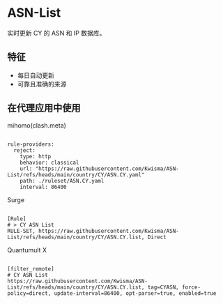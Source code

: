 
# ASN-List

实时更新 CY 的 ASN 和 IP 数据库。

## 特征

- 每日自动更新
- 可靠且准确的来源

## 在代理应用中使用

mihomo(clash.meta)

<pre><code class="language-javascript">
rule-providers:
  reject:
    type: http
    behavior: classical
    url: "https://raw.githubusercontent.com/Kwisma/ASN-List/refs/heads/main/country/CY/ASN.CY.yaml"
    path: ./ruleset/ASN.CY.yaml
    interval: 86400
</code></pre>

Surge

<pre><code class="language-javascript">
[Rule]
# > CY ASN List
RULE-SET, https://raw.githubusercontent.com/Kwisma/ASN-List/refs/heads/main/country/CY/ASN.CY.list, Direct
</code></pre>

Quantumult X

<pre><code class="language-javascript">
[filter_remote]
# CY ASN List
https://raw.githubusercontent.com/Kwisma/ASN-List/refs/heads/main/country/CY/ASN.CY.list, tag=CYASN, force-policy=direct, update-interval=86400, opt-parser=true, enabled=true
</code></pre>
